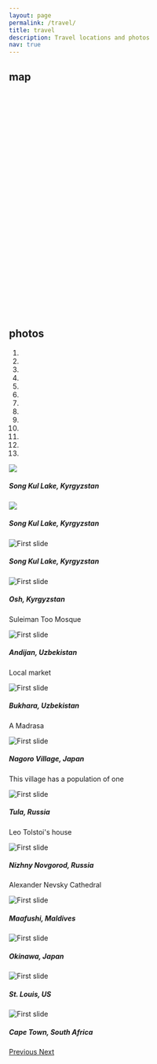 ```yaml
---
layout: page
permalink: /travel/
title: travel
description: Travel locations and photos
nav: true
---
```

<div class="projects">
<h2 class="category">map</h2>
<script src="https://www.amcharts.com/lib/3/ammap.js" type="text/javascript"></script>
<script src="https://www.amcharts.com/lib/3/maps/js/worldHigh.js" type="text/javascript"></script>
<script src="https://www.amcharts.com/lib/3/themes/dark.js" type="text/javascript"></script>
<div id="mapdiv" style="width: 775px; height: 450px;"></div>
<script type="text/javascript">
var map = AmCharts.makeChart("mapdiv",{
type: "map",
theme: "dark",
projection: "mercator",
panEventsEnabled : true,
backgroundColor : "#535364",
backgroundAlpha : 1,
zoomControl: {
zoomControlEnabled : true
},
dataProvider : {
map : "worldHigh",
getAreasFromMap : true,
areas :
[
	{
		"id": "CZ",
		"showAsSelected": true
	},
	{
		"id": "DE",
		"showAsSelected": true
	},
	{
		"id": "RU",
		"showAsSelected": true
	},
	{
		"id": "TR",
		"showAsSelected": true
	},
	{
		"id": "CA",
		"showAsSelected": true
	},
	{
		"id": "US",
		"showAsSelected": true
	},
	{
		"id": "EG",
		"showAsSelected": true
	},
	{
		"id": "ZA",
		"showAsSelected": true
	},
	{
		"id": "TN",
		"showAsSelected": true
	},
	{
		"id": "CN",
		"showAsSelected": true
	},
	{
		"id": "HK",
		"showAsSelected": true
	},
	{
		"id": "JP",
		"showAsSelected": true
	},
	{
		"id": "KG",
		"showAsSelected": true
	},
	{
		"id": "MV",
		"showAsSelected": true
	},
	{
		"id": "QA",
		"showAsSelected": true
	},
	{
		"id": "SA",
		"showAsSelected": true
	},
	{
		"id": "KR",
		"showAsSelected": true
	},
	{
		"id": "TJ",
		"showAsSelected": true
	},
	{
		"id": "UZ",
		"showAsSelected": true
	},
	{
		"id": "VN",
		"showAsSelected": true
	},
	{
		"id": "AE",
		"showAsSelected": true
	},
	{
		"id": "MA",
		"showAsSelected": true
	},
    {
		"id": "BE",
		"showAsSelected": true
	},
    {
		"id": "FR",
		"showAsSelected": true
	},
    {
		"id": "ES",
		"showAsSelected": true
	}
]
},
areasSettings : {
autoZoom : true,
color : "#B4B4B7",
colorSolid : "#84ADE9",
selectedColor : "#84ADE9",
outlineColor : "#666666",
rollOverColor : "#9EC2F7",
rollOverOutlineColor : "#000000"
}
});
</script>



<h2 class="category">photos</h2>
<div id="carouselExampleIndicators" class="carousel slide" data-ride="carousel">
  <ol class="carousel-indicators">
    <li data-target="#carouselExampleIndicators" data-slide-to="0" class="active"></li>
    <li data-target="#carouselExampleIndicators" data-slide-to="1"></li>
    <li data-target="#carouselExampleIndicators" data-slide-to="2"></li>
    <li data-target="#carouselExampleIndicators" data-slide-to="3"></li>
    <li data-target="#carouselExampleIndicators" data-slide-to="4"></li>
    <li data-target="#carouselExampleIndicators" data-slide-to="5"></li>
    <li data-target="#carouselExampleIndicators" data-slide-to="6"></li>
    <li data-target="#carouselExampleIndicators" data-slide-to="7"></li>
    <li data-target="#carouselExampleIndicators" data-slide-to="8"></li>
    <li data-target="#carouselExampleIndicators" data-slide-to="9"></li>
    <li data-target="#carouselExampleIndicators" data-slide-to="10"></li>
    <li data-target="#carouselExampleIndicators" data-slide-to="11"></li>
    <li data-target="#carouselExampleIndicators" data-slide-to="12"></li>
  </ol>
  <div class="carousel-inner">
    <div class="carousel-item active">
      <img class="d-block w-100" src="https://drive.google.com/uc?export=view&id=1P18L0gwuy-IGXkzp34rIa6rmN_25Jf_B">
      <div class="carousel-caption d-none d-md-block">
        <h5>Song Kul Lake, Kyrgyzstan</h5>
        <p></p>
      </div>
    </div>
    <div class="carousel-item">
      <img class="d-block w-100" src="https://drive.google.com/uc?export=view&id=1mep5YGbkh1U_N8lQUnJUXQzNlIqjqEH4">
      <div class="carousel-caption d-none d-md-block">
        <h5>Song Kul Lake, Kyrgyzstan</h5>
        <p></p>
      </div>
    </div>
    <div class="carousel-item">
      <img class="d-block w-100" src="https://drive.google.com/uc?export=view&id=1j_IQMViWfE18bQVDUwF_F1zkpgS9IRN8" alt="First slide">
      <div class="carousel-caption d-none d-md-block">
        <h5>Song Kul Lake, Kyrgyzstan</h5>
        <p></p>
      </div>
    </div>
    <div class="carousel-item">
      <img class="d-block w-100" src="https://drive.google.com/uc?export=view&id=1pizmH5qOSxf_g1-MW4msfV3YBIo2csI7" alt="First slide">
      <div class="carousel-caption d-none d-md-block">
        <h5>Osh, Kyrgyzstan</h5>
        <p>Suleiman Too Mosque</p>
      </div>
    </div>
    <div class="carousel-item">
      <img class="d-block w-100" src="https://drive.google.com/uc?export=view&id=1ymjguLKjo-6vDzimzRejFjzAzofc5w6m" alt="First slide">
      <div class="carousel-caption d-none d-md-block">
        <h5>Andijan, Uzbekistan</h5>
        <p>Local market</p>
      </div>
    </div>
    <div class="carousel-item">
      <img class="d-block w-100" src="https://drive.google.com/uc?export=view&id=1nXHFXf3O-95OuhV_iXHvYHLd8zQo3Evo" alt="First slide">
      <div class="carousel-caption d-none d-md-block">
        <h5>Bukhara, Uzbekistan</h5>
        <p>A Madrasa</p>
      </div>
    </div>
    <div class="carousel-item">
      <img class="d-block w-100" src="https://drive.google.com/uc?export=view&id=1aFo-l60gGeKYyy2i2vOPRS4x9ODqc0q_" alt="First slide">
      <div class="carousel-caption d-none d-md-block">
        <h5>Nagoro Village, Japan</h5>
        <p>This village has a population of one</p>
      </div>
    </div>
    <div class="carousel-item">
      <img class="d-block w-100" src="https://drive.google.com/uc?export=view&id=1L7eWFbW2h4-4uHNtq1nldW_9SYybl2KI" alt="First slide">
      <div class="carousel-caption d-none d-md-block">
        <h5>Tula, Russia</h5>
        <p>Leo Tolstoi's house</p>
      </div>
    </div>
    <div class="carousel-item">
      <img class="d-block w-100" src="https://drive.google.com/uc?export=view&id=1DOdqma_S5w_nuXy0EWa4b_ctF8YptQn0" alt="First slide">
      <div class="carousel-caption d-none d-md-block">
        <h5>Nizhny Novgorod, Russia</h5>
        <p>Alexander Nevsky Cathedral</p>
      </div>
    </div>
    <div class="carousel-item">
      <img class="d-block w-100" src="https://drive.google.com/uc?export=view&id=1n6P72JW4BmA2JhMtIUdlaXLjak-G6pd7" alt="First slide">
      <div class="carousel-caption d-none d-md-block">
        <h5>Maafushi, Maldives</h5>
        <p></p>
      </div>
    </div>
    <div class="carousel-item">
      <img class="d-block w-100" src="https://drive.google.com/uc?export=view&id=1LxYlWGipOYazqLIXQ2Vs8Jcm89t4fDMd" alt="First slide">
      <div class="carousel-caption d-none d-md-block">
        <h5>Okinawa, Japan</h5>
        <p></p>
      </div>
    </div>
    <div class="carousel-item">
      <img class="d-block w-100" src="https://drive.google.com/uc?export=view&id=1ajfu7tRMZXgz0IVrIyQ87ECek4027Cb-" alt="First slide">
      <div class="carousel-caption d-none d-md-block">
        <h5>St. Louis, US</h5>
        <p></p>
      </div>
    </div>
    <div class="carousel-item">
      <img class="d-block w-100" src="https://drive.google.com/uc?export=view&id=1DPZvhxZxPYRwWHNNc8iWLuQDq09mwUhW" alt="First slide">
      <div class="carousel-caption d-none d-md-block">
        <h5>Cape Town, South Africa</h5>
        <p></p>
      </div>
    </div>
  </div>
  <a class="carousel-control-prev" href="#carouselExampleIndicators" role="button" data-slide="prev">
    <span class="carousel-control-prev-icon" aria-hidden="true"></span>
    <span class="sr-only">Previous</span>
  </a>
  <a class="carousel-control-next" href="#carouselExampleIndicators" role="button" data-slide="next">
    <span class="carousel-control-next-icon" aria-hidden="true"></span>
    <span class="sr-only">Next</span>
  </a>
</div>
</div>